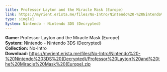 ```yaml
---
title: Professor Layton and the Miracle Mask (Europe)
link: https://myrient.erista.me/files/No-Intro/Nintendo%20-%20Nintendo%203DS%20(Decrypted)/Professor%20Layton%20and%20the%20Miracle%20Mask%20(Europe).zip
type: single1
System: Nintendo - Nintendo 3DS (Decrypted)
---
```

<b>Game:</b> Professor Layton and the Miracle Mask (Europe)<br>
<b>System:</b> Nintendo - Nintendo 3DS (Decrypted)<br>
<b>Collection:</b> No-Intro<br>
<b>Download:</b> https://myrient.erista.me/files/No-Intro/Nintendo%20-%20Nintendo%203DS%20(Decrypted)/Professor%20Layton%20and%20the%20Miracle%20Mask%20(Europe).zip
